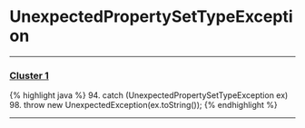 # UnexpectedPropertySetTypeException

***

### [Cluster 1](./1)
{% highlight java %}
94. catch (UnexpectedPropertySetTypeException ex)
98.     throw new UnexpectedException(ex.toString());
{% endhighlight %}

***

